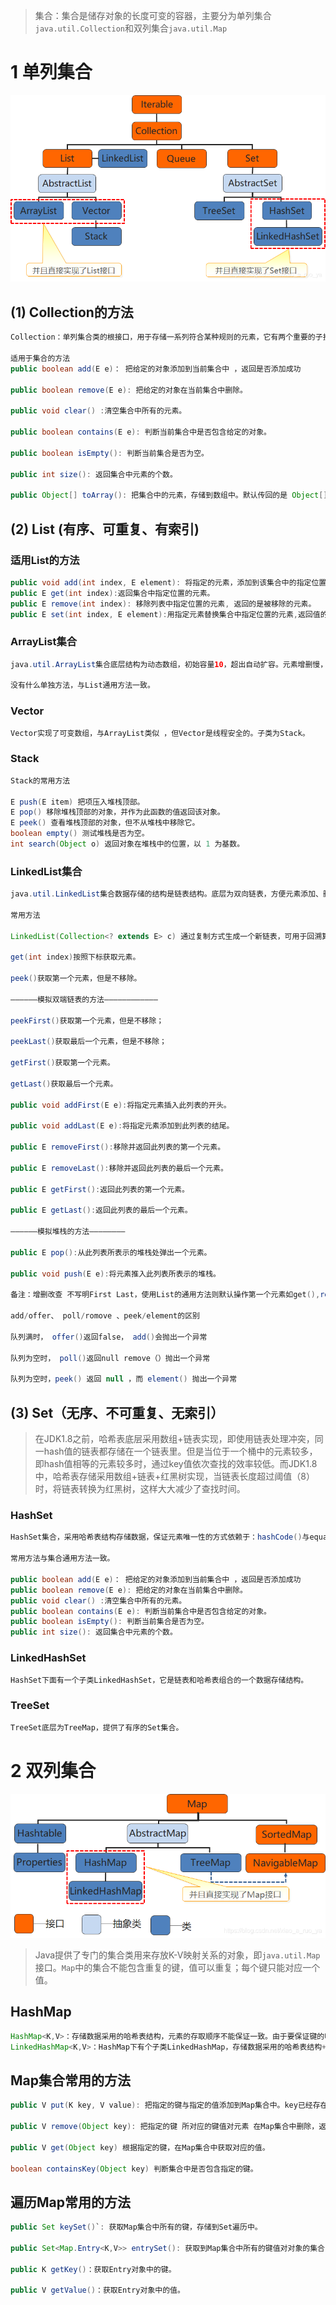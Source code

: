 > 集合：集合是储存对象的长度可变的容器，主要分为单列集合`java.util.Collection`和双列集合`java.util.Map`

#
# 1 单列集合

![collection](.\img\collection.png)


## (1) Collection的方法

```java
Collection：单列集合类的根接口，用于存储一系列符合某种规则的元素，它有两个重要的子接口，分别是java.util.List和java.util.Set。其中，List的特点是元素有序、元素可重复。Set的特点是元素无序，而且不可重复。其中List常用有 Vector集合，ArrayList集合 、LinkedList集合 。Set常用有TreeSet和HashSet，LinkedHashSet。

适用于集合的方法
public boolean add(E e)： 把给定的对象添加到当前集合中 ，返回是否添加成功

public boolean remove(E e): 把给定的对象在当前集合中删除。

public void clear() :清空集合中所有的元素。

public boolean contains(E e): 判断当前集合中是否包含给定的对象。

public boolean isEmpty(): 判断当前集合是否为空。

public int size(): 返回集合中元素的个数。

public Object[] toArray(): 把集合中的元素，存储到数组中。默认传回的是 Object[] 通过增加参数 toArray（new String [n]） 可以传回 包装类数组，但不能直接生成基本类型的数组 如int[];
```



## (2) List (有序、可重复、有索引)

###  适用List的方法

```java
public void add(int index, E element): 将指定的元素，添加到该集合中的指定位置上。
public E get(int index):返回集合中指定位置的元素。
public E remove(int index): 移除列表中指定位置的元素, 返回的是被移除的元素。
public E set(int index, E element):用指定元素替换集合中指定位置的元素,返回值的更新前的元素。
```

### ArrayList集合

```java
java.util.ArrayList集合底层结构为动态数组，初始容量10，超出自动扩容。元素增删慢，查找快。

没有什么单独方法，与List通用方法一致。
```

### Vector

```java
Vector实现了可变数组，与ArrayList类似 ，但Vector是线程安全的。子类为Stack。
```

### Stack

```java
Stack的常用方法

E push(E item) 把项压入堆栈顶部。
E pop() 移除堆栈顶部的对象，并作为此函数的值返回该对象。
E peek() 查看堆栈顶部的对象，但不从堆栈中移除它。
boolean empty() 测试堆栈是否为空。
int search(Object o) 返回对象在堆栈中的位置，以 1 为基数。
```

### LinkedList集合

```java
java.util.LinkedList集合数据存储的结构是链表结构。底层为双向链表，方便元素添加、删除的集合。常用于模拟队列、双端队列，堆栈 。

常用方法

LinkedList(Collection<? extends E> c) 通过复制方式生成一个新链表，可用于回溯算法保存路径。

get(int index)按照下标获取元素。

peek()获取第一个元素，但是不移除。

——————模拟双端链表的方法————————————

peekFirst()获取第一个元素，但是不移除；

peekLast()获取最后一个元素，但是不移除；

getFirst()获取第一个元素。

getLast()获取最后一个元素。

public void addFirst(E e):将指定元素插入此列表的开头。

public void addLast(E e):将指定元素添加到此列表的结尾。

public E removeFirst():移除并返回此列表的第一个元素。

public E removeLast():移除并返回此列表的最后一个元素。

public E getFirst():返回此列表的第一个元素。

public E getLast():返回此列表的最后一个元素。

——————模拟堆栈的方法————————

public E pop():从此列表所表示的堆栈处弹出一个元素。

public void push(E e):将元素推入此列表所表示的堆栈。

备注：增删改查 不写明First Last，使用List的通用方法则默认操作第一个元素如get(),remove()。

add/offer、 poll/romove 、peek/element的区别

队列满时， offer()返回false， add()会抛出一个异常

队列为空时， poll()返回null remove（）抛出一个异常

队列为空时，peek() 返回 null ，而 element() 抛出一个异常
```



## (3) Set（无序、不可重复、无索引）

> 在JDK1.8之前，哈希表底层采用数组+链表实现，即使用链表处理冲突，同一hash值的链表都存储在一个链表里。但是当位于一个桶中的元素较多，即hash值相等的元素较多时，通过key值依次查找的效率较低。而JDK1.8中，哈希表存储采用数组+链表+红黑树实现，当链表长度超过阈值（8）时，将链表转换为红黑树，这样大大减少了查找时间。

### HashSet

```java
HashSet集合，采用哈希表结构存储数据，保证元素唯一性的方式依赖于：hashCode()与equals()方法。

常用方法与集合通用方法一致。

public boolean add(E e)： 把给定的对象添加到当前集合中 ，返回是否添加成功
public boolean remove(E e): 把给定的对象在当前集合中删除。
public void clear() :清空集合中所有的元素。
public boolean contains(E e): 判断当前集合中是否包含给定的对象。
public boolean isEmpty(): 判断当前集合是否为空。
public int size(): 返回集合中元素的个数。
```

### LinkedHashSet

```java
HashSet下面有一个子类LinkedHashSet，它是链表和哈希表组合的一个数据存储结构。
```

### TreeSet

```java
TreeSet底层为TreeMap，提供了有序的Set集合。
```



# 2 双列集合

![map](.\img\map.png)



> Java提供了专门的集合类用来存放K-V映射关系的对象，即`java.util.Map`接口。`Map`中的集合不能包含重复的键，值可以重复；每个键只能对应一个值。



## HashMap

```java
HashMap<K,V>：存储数据采用的哈希表结构，元素的存取顺序不能保证一致。由于要保证键的唯一、不重复，需要重写键的hashCode()方法、equals()方法。
LinkedHashMap<K,V>：HashMap下有个子类LinkedHashMap，存储数据采用的哈希表结构+链表结构。通过链表结构可以保证元素的存取顺序一致，某些算法题中可以借此提高一点点效率；通过哈希表结构可以保证的键的唯一、不重复，需要重写键的hashCode()方法、equals()方法。
```



## Map集合常用的方法

```java
public V put(K key, V value): 把指定的键与指定的值添加到Map集合中。key已经存在则新的value会覆盖旧的。

public V remove(Object key): 把指定的键 所对应的键值对元素 在Map集合中删除，返回被删除元素的值。

public V get(Object key) 根据指定的键，在Map集合中获取对应的值。

boolean containsKey(Object key) 判断集合中是否包含指定的键。
```



## 遍历Map常用的方法

````java
public Set keySet()`: 获取Map集合中所有的键，存储到Set遍历中。

public Set<Map.Entry<K,V>> entrySet(): 获取到Map集合中所有的键值对对象的集合(Set集合)。

public K getKey()：获取Entry对象中的键。

public V getValue()：获取Entry对象中的值。
